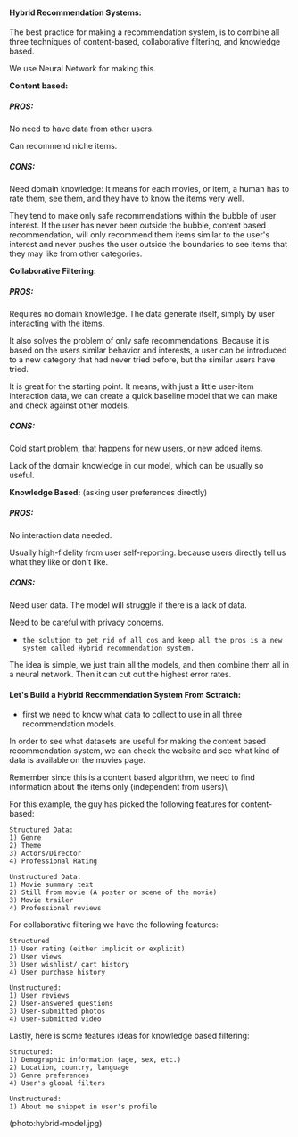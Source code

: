 #### Hybrid Recommendation Systems:

The best practice for making a recommendation system, is to combine all three techniques of content-based, collaborative filtering, and knowledge based. 

We use Neural Network for making this. 

__Content based:__
    
##### PROS: 
No need to have data from other users.

Can recommend niche items.
##### CONS: 
Need domain knowledge: It means for each movies, or item, a human has to rate them, see them, and they have to know the items very well. 

They tend to make only safe recommendations within the bubble of user interest. If the user has never been outside the bubble, content based recommendation, will only recommend them items similar to the user's interest and never pushes the user outside the boundaries to see items that they may like from other categories.


__Collaborative Filtering:__ 


##### PROS:

Requires no domain knowledge. The data generate itself, simply by user interacting with the items.

It also solves the problem of only safe recommendations. Because it is based on the users similar behavior and interests, a user can be introduced to a new category that had never tried before, but the similar users have tried.

It is great for the starting point. It means, with just a little user-item interaction data, we can create a quick baseline model that we can make and check against other models.

##### CONS:

Cold start problem, that happens for new users, or new added items. 

Lack of the domain knowledge in our model, which can be usually so useful.


__Knowledge Based:__ (asking user preferences directly)

##### PROS:   

No interaction data needed.

Usually high-fidelity from user self-reporting. because users directly tell us what they like or don't like.

##### CONS:

Need user data. The model will struggle if there is a lack of data.

Need to be careful with privacy concerns.

- `the solution to get rid of all cos and keep all the pros is a new system called Hybrid recommendation system.`

The idea is simple, we just train all the models, and then combine them all in a neural network. Then it can cut out the highest error rates.


#### Let's Build a Hybrid Recommendation System From Sctratch:

- first we need to know what data to collect to use in all three recommendation models.

In order to see what datasets are useful for making the content based recommendation system, we can check the website and see what kind of data is available on the movies page.

Remember since this is a content based algorithm, we need to find information about the items only (independent from users)\\

For this example, the guy has picked the following features for content-based:

```
Structured Data:
1) Genre
2) Theme
3) Actors/Director
4) Professional Rating

Unstructured Data:
1) Movie summary text
2) Still from movie (A poster or scene of the movie)
3) Movie trailer
4) Professional reviews
```    

For collaborative filtering we have the following features:

```
Structured
1) User rating (either implicit or explicit)
2) User views
3) User wishlist/ cart history
4) User purchase history

Unstructured:
1) User reviews
2) User-answered questions
3) User-submitted photos
4) User-submitted video
```

Lastly, here is some features ideas for knowledge based filtering:

```
Structured:
1) Demographic information (age, sex, etc.)
2) Location, country, language
3) Genre preferences
4) User's global filters

Unstructured:
1) About me snippet in user's profile
```

(photo:hybrid-model.jpg)


